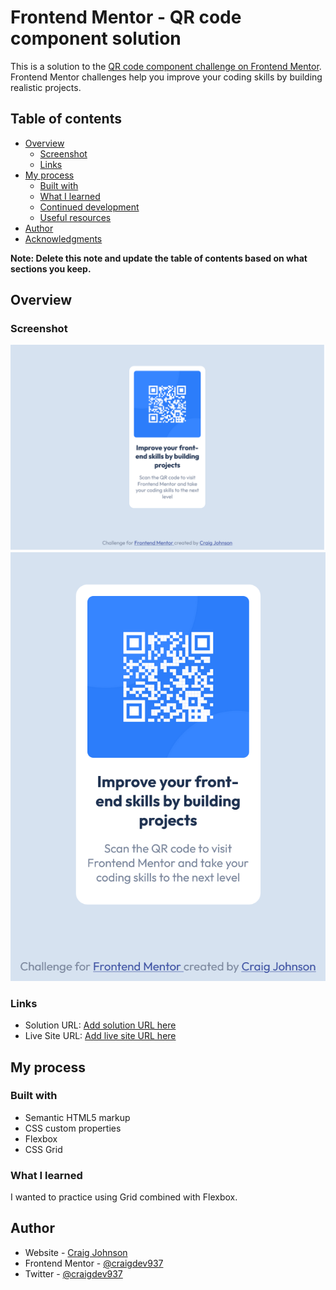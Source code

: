 # Frontend Mentor - QR code component solution

This is a solution to the [QR code component challenge on Frontend Mentor](https://www.frontendmentor.io/challenges/qr-code-component-iux_sIO_H). Frontend Mentor challenges help you improve your coding skills by building realistic projects. 

## Table of contents

- [Overview](#overview)
  - [Screenshot](#screenshot)
  - [Links](#links)
- [My process](#my-process)
  - [Built with](#built-with)
  - [What I learned](#what-i-learned)
  - [Continued development](#continued-development)
  - [Useful resources](#useful-resources)
- [Author](#author)
- [Acknowledgments](#acknowledgments)

**Note: Delete this note and update the table of contents based on what sections you keep.**

## Overview

### Screenshot

![alt text](/public/desktop1.png)
![alt text](/public/mobile1.png)

### Links

- Solution URL: [Add solution URL here](https://github.com/craigdev937/front_qr_code)
- Live Site URL: [Add live site URL here](https://frontqrcode1.netlify.app/)

## My process

### Built with

- Semantic HTML5 markup
- CSS custom properties
- Flexbox
- CSS Grid

### What I learned

I wanted to practice using Grid combined with Flexbox.

## Author

- Website - [Craig Johnson](https://craigdev937.netlify.app/)
- Frontend Mentor - [@craigdev937](https://www.frontendmentor.io/profile/craigdev937)
- Twitter - [@craigdev937](https://www.twitter.com/craigdev937)

